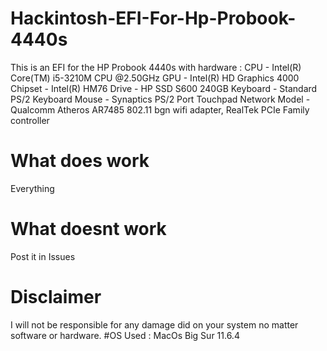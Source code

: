 # Hackintosh-EFI-For-Hp-Probook-4440s
This is an EFI for the HP Probook 4440s with hardware :
CPU - Intel(R) Core(TM) i5-3210M CPU @2.50GHz
GPU - Intel(R) HD Graphics 4000
Chipset - Intel(R) HM76
Drive - HP SSD S600 240GB 
Keyboard - Standard PS/2 Keyboard 
Mouse - Synaptics PS/2 Port Touchpad 
Network Model - Qualcomm Atheros AR7485 802.11 bgn wifi adapter, RealTek PCIe Family controller




# What does work
Everything
# What doesnt work 
Post it in Issues
# Disclaimer
I will not be responsible for any damage did on your system no matter software or hardware.
#OS Used : MacOs Big Sur 11.6.4
